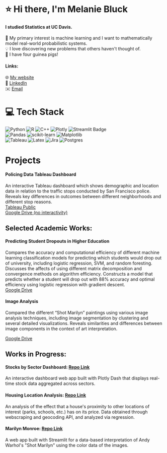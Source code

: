 # ⭐ Hi there, I'm Melanie Bluck
#### I studied Statistics at UC Davis.
:game_die: My primary interest is machine learning and I want to mathematically model real-world probabilistic systems. <br>
💡 I love discovering new problems that others haven't thought of. <br>
:carrot: I have four guinea pigs! 
#### Links: <br>
:globe_with_meridians: [My website](https://mbluck.github.io/portfolio/)  <br>
:briefcase: [LinkedIn](https://www.linkedin.com/in/melanie-bluck-532850162/) <br>
:envelope: [Email](mailto:m.bluck1@gmail.com)  <br>

# 💻 Tech Stack
![Python](https://img.shields.io/badge/python-3670A0?style=for-the-badge&logo=python&logoColor=ffdd54) ![R](https://img.shields.io/badge/r-%23276DC3.svg?style=for-the-badge&logo=r&logoColor=white) ![C++](https://img.shields.io/badge/c++-%2300599C.svg?style=for-the-badge&logo=c%2B%2B&logoColor=white) ![Plotly](https://img.shields.io/badge/Plotly-239120?style=for-the-badge&logo=plotly&logoColor=white) ![Streamlit Badge](https://img.shields.io/badge/Streamlit-FF4B4B?logo=streamlit&logoColor=fff&style=for-the-badge) <br>
![Pandas](https://img.shields.io/badge/pandas-%23150458.svg?style=for-the-badge&logo=pandas&logoColor=white) ![scikit-learn](https://img.shields.io/badge/scikit--learn-%23F7931E.svg?style=for-the-badge&logo=scikit-learn&logoColor=white) ![Matplotlib](https://img.shields.io/badge/Matplotlib-%23ffffff.svg?style=for-the-badge&logo=Matplotlib&logoColor=black)<br>
![Tableau](https://img.shields.io/badge/Tableau-E97627?style=for-the-badge&logo=Tableau&logoColor=white) ![Latex](https://img.shields.io/badge/LaTeX-47A141?style=for-the-badge&logo=LaTeX&logoColor=white) ![Jira](https://img.shields.io/badge/jira-%230A0FFF.svg?style=for-the-badge&logo=jira&logoColor=white) ![Postgres](https://img.shields.io/badge/postgres-%23316192.svg?style=for-the-badge&logo=postgresql&logoColor=white)

# Projects
#### Policing Data Tableau Dashboard
An interactive Tableau dashboard which shows demographic and location data in relation to the traffic stops
conducted by San Francisco police. Reveals key differences in outcomes between different neighborhoods and
different stop reasons. <br>
[Tableau Public](https://public.tableau.com/app/profile/melanie.bluck/viz/SanFranciscoPoliceStops/Dashboard1) <br>
[Google Drive (no interactivity)](https://drive.google.com/file/d/1IQrV1FWK_UjOSHBSr77zKWdY8ODJqGGm/view?usp=sharing)

## Selected Academic Works: 
#### Predicting Student Dropouts in Higher Education
Compares the accuracy and computational efficiency of different machine learning classification models for
predicting which students would drop out of university, including logistic regression, SVM, and random foresting. Discusses the affects of using different matrix decomposition and convergence methods on algorithm efficiency. Constructs a model that predicts whether a student
will drop out with 88% accuracy and optimal efficiency using logistic regression with gradient descent. <br>
[Google Drive](https://drive.google.com/drive/folders/1Js_5jehliK_sMvjC0lJz-mvbtEyzzMyg?usp=drive_link)

#### Image Analysis
Compared the different “Shot Marilyn” paintings using various image analysis techniques, including image
segmentation by clustering and several detailed visualizations. Reveals similarities and differences between image components in the context of art interpretation. <br>

[Google Drive](https://drive.google.com/drive/folders/1Js_5jehliK_sMvjC0lJz-mvbtEyzzMyg?usp=drive_link)

## Works in Progress:
#### Stocks by Sector Dashboard:   [Repo Link](https://github.com/mbluck/Stocks-by-Sector-Analysis)
An interactive dashboard web app built with Plotly Dash that displays real-time stock data aggregated across sectors. 

#### Housing Location Analysis: [Repo Link](https://github.com/mbluck/Housing-Location-Analysis) 
An analysis of the effect that a house's proximity to other locations of interest (parks, schools, etc.) has on its price. Data obtained through webscraping and geocoding API, and analyzed via regression. 

#### Marilyn Monroe: [Repo Link](https://github.com/mbluck/Shot-Marilyn) 
A web app built with Streamlit for a data-based interpretation of Andy Warhol's "Shot Marilyn" using the color data of the images. 
